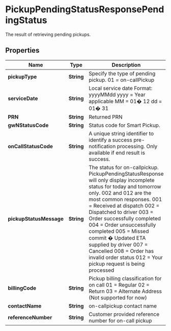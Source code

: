 

# PickupPendingStatusResponsePendingStatus

The result of retrieving pending pickups.

## Properties

| Name | Type | Description | Notes |
|------------ | ------------- | ------------- | -------------|
|**pickupType** | **String** | Specify the type of pending pickup. 01 &#x3D; on-callPickup |  |
|**serviceDate** | **String** | Local service date Format: yyyyMMdd yyyy &#x3D; Year applicable MM &#x3D; 01� 12 dd &#x3D; 01� 31 |  |
|**PRN** | **String** | Returned PRN |  |
|**gwNStatusCode** | **String** | Status code for Smart Pickup. |  [optional] |
|**onCallStatusCode** | **String** | A unique string identifier to identify a success pre-notification processing. Only available if end result is success. |  [optional] |
|**pickupStatusMessage** | **String** | The status for on-callpickup. PickupPendingStatusResponse will only display incomplete status for today and tomorrow only.  002 and 012 are the most common responses. 001 &#x3D; Received at dispatch 002 &#x3D; Dispatched to driver 003 &#x3D; Order successfully completed 004 &#x3D; Order unsuccessfully completed 005 &#x3D; Missed commit � Updated ETA supplied by driver 007 &#x3D; Cancelled 008 &#x3D; Order has invalid order status 012 &#x3D; Your pickup request is being processed |  |
|**billingCode** | **String** | Pickup billing classification for on call 01 &#x3D; Regular 02 &#x3D; Return 03 &#x3D; Alternate Address (Not supported for now) |  [optional] |
|**contactName** | **String** | on-callpickup contact name |  [optional] |
|**referenceNumber** | **String** | Customer provided reference number for on-call pickup |  [optional] |



